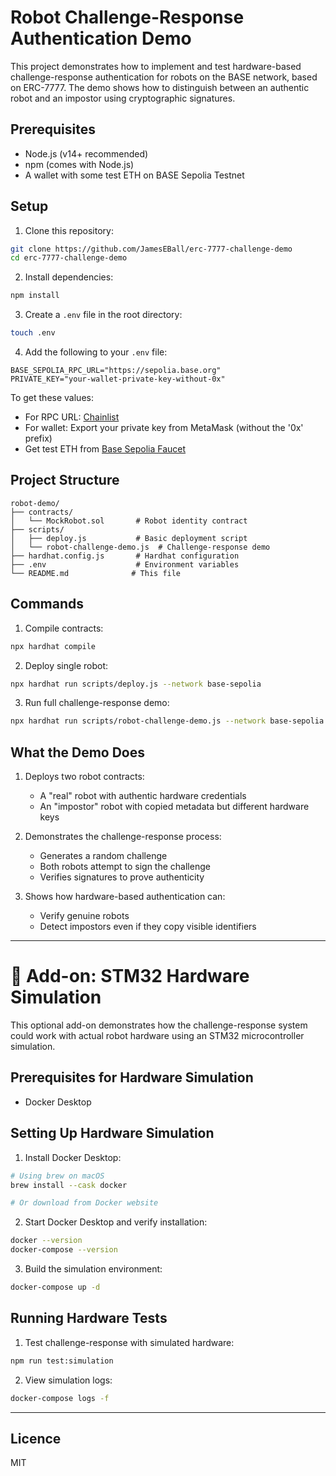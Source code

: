 # Robot Challenge-Response Authentication Demo

This project demonstrates how to implement and test hardware-based challenge-response authentication for robots on the BASE network, based on ERC-7777. The demo shows how to distinguish between an authentic robot and an impostor using cryptographic signatures.

## Prerequisites

- Node.js (v14+ recommended)
- npm (comes with Node.js)
- A wallet with some test ETH on BASE Sepolia Testnet

## Setup

1. Clone this repository:

```bash
git clone https://github.com/JamesEBall/erc-7777-challenge-demo
cd erc-7777-challenge-demo
```

2. Install dependencies:

```bash
npm install
```

3. Create a `.env` file in the root directory:

```bash
touch .env
```

4. Add the following to your `.env` file:

```
BASE_SEPOLIA_RPC_URL="https://sepolia.base.org"
PRIVATE_KEY="your-wallet-private-key-without-0x"
```

To get these values:

- For RPC URL: [Chainlist](https://chainlist.org/chain/8453)
- For wallet: Export your private key from MetaMask (without the '0x' prefix)
- Get test ETH from [Base Sepolia Faucet](https://www.coinbase.com/faucets/base-sepolia-faucet)

## Project Structure

```
robot-demo/
├── contracts/
│   └── MockRobot.sol       # Robot identity contract
├── scripts/
│   ├── deploy.js           # Basic deployment script
│   └── robot-challenge-demo.js  # Challenge-response demo
├── hardhat.config.js       # Hardhat configuration
├── .env                    # Environment variables
└── README.md              # This file
```

## Commands

1. Compile contracts:

```bash
npx hardhat compile
```

2. Deploy single robot:

```bash
npx hardhat run scripts/deploy.js --network base-sepolia
```

3. Run full challenge-response demo:

```bash
npx hardhat run scripts/robot-challenge-demo.js --network base-sepolia
```

## What the Demo Does

1. Deploys two robot contracts:

   - A "real" robot with authentic hardware credentials
   - An "impostor" robot with copied metadata but different hardware keys
2. Demonstrates the challenge-response process:

   - Generates a random challenge
   - Both robots attempt to sign the challenge
   - Verifies signatures to prove authenticity
3. Shows how hardware-based authentication can:

   - Verify genuine robots
   - Detect impostors even if they copy visible identifiers

---

# 🔧 Add-on: STM32 Hardware Simulation

This optional add-on demonstrates how the challenge-response system could work with actual robot hardware using an STM32 microcontroller simulation.

## Prerequisites for Hardware Simulation

- Docker Desktop

## Setting Up Hardware Simulation

1. Install Docker Desktop:

```bash
# Using brew on macOS
brew install --cask docker

# Or download from Docker website
```

2. Start Docker Desktop and verify installation:

```bash
docker --version
docker-compose --version
```

3. Build the simulation environment:

```bash
docker-compose up -d
```

## Running Hardware Tests

1. Test challenge-response with simulated hardware:

```bash
npm run test:simulation
```

2. View simulation logs:

```bash
docker-compose logs -f
```

---
## Licence
MIT
